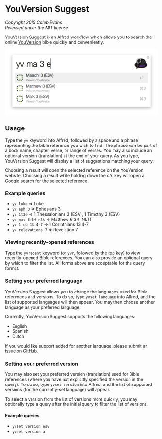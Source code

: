 # YouVersion Suggest

*Copyright 2015 Caleb Evans*  
*Released under the MIT license*

YouVersion Suggest is an Alfred workflow which allows you to search the online
[YouVersion](https://www.youversion.com/) bible quickly and conveniently.

![YouVersion Suggest in action](screenshot.png)

## Usage

Type the `yv` keyword into Alfred, followed by a space and a phrase representing
the bible reference you wish to find. The phrase can be part of a book name,
chapter, verse, or range of verses. You may also include an optional version
(translation) at the end of your query. As you type, YouVersion Suggest will
display a list of suggestions matching your query.

Choosing a result will open the selected reference on the YouVersion website.
Choosing a result while holding down the *ctrl* key will open a Google
search for the selected reference.

### Example queries

* `yv luke` => Luke
* `yv eph 3` => Ephesians 3
* `yv 1t3e` => 1 Thessalonians 3 (ESV), 1 Timothy 3 (ESV)
* `yv mat 6:34 nlt` => Matthew 6:34 (NLT)
* `yv 1 co 13.4-7` => 1 Corinthians 13:4-7
* `yv relevations 7` => Revelation 7

### Viewing recently-opened references

Type the `yvrecent` keyword (or `yvr`, followed by the *tab* key) to view
recently-opened Bible references. You can also provide an optional query by
which to filter the list. All forms above are acceptable for the query format.

### Setting your preferred language

YouVersion Suggest allows you to change the languages used for Bible references
and versions. To do so, type `yvset language` into Alfred, and the list of
supported languages will then appear. You may then choose another language as
your preferred language.

Currently, YouVersion Suggest supports the following languages:

* English
* Spanish
* Dutch

If you would like support added for another language, please [submit an issue on
GitHub](https://github.com/caleb531/youversion-suggest/issues).

### Setting your preferred version

You may also set your preferred version (translation) used for Bible references
(where you have not explicitly specified the version in the query). To do so,
type `yvset version` into Alfred, and the list of supported versions (for the
currently-set language) will appear.

To select a version from the list of versions more quickly, you may optionally
type a query after the initial query to filter the list of versions.

#### Example queries

* `yvset version esv`
* `yvset version a`
